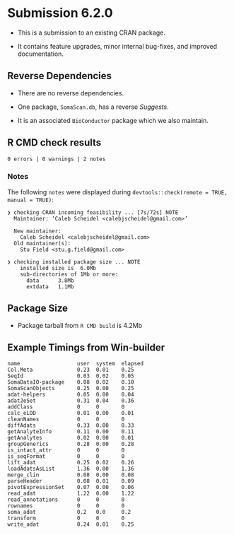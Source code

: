 
# Submission 6.2.0

- This is a submission to an existing CRAN package.

- It contains feature upgrades, minor internal bug-fixes,
  and improved documentation.


## Reverse Dependencies

- There are no reverse dependencies.

- One package, `SomaScan.db`, has a reverse *Suggests*.

- It is an associated `BioConductor` package which we also maintain.


## R CMD check results
```
0 errors | 0 warnings | 2 notes
```

### Notes

The following `notes` were displayed during
`devtools::check(remote = TRUE, manual = TRUE)`:

```
❯ checking CRAN incoming feasibility ... [7s/72s] NOTE
  Maintainer: ‘Caleb Scheidel <calebjscheidel@gmail.com>’
  
  New maintainer:
    Caleb Scheidel <calebjscheidel@gmail.com>
  Old maintainer(s):
    Stu Field <stu.g.field@gmail.com>

❯ checking installed package size ... NOTE
    installed size is  6.0Mb
    sub-directories of 1Mb or more:
      data      3.8Mb
      extdata   1.1Mb
```


## Package Size

- Package tarball from `R CMD build` is 4.2Mb


## Example Timings from Win-builder

```
name	              user	system	elapsed
Col.Meta	          0.23	0.01	0.25	
SeqId	              0.03	0.02	0.05	
SomaDataIO-package	  0.08	0.02	0.10	
SomaScanObjects	      0.25	0.00	0.25	
adat-helpers	      0.05	0.00	0.04	
adat2eSet	          0.31	0.04	0.36	
addClass	          0	    0	    0 	
calc_eLOD	          0.01	0.00	0.01	
cleanNames	          0	    0	    0	
diffAdats	          0.33	0.00	0.33	
getAnalyteInfo	      0.11	0.00	0.11	
getAnalytes	          0.02	0.00	0.01	
groupGenerics	      0.28	0.00	0.28	
is_intact_attr	      0	    0 	    0	
is_seqFormat	      0	    0	    0	
lift_adat	          0.25	0.02	0.26	
loadAdatsAsList	      1.36	0.00	1.36	
merge_clin	          0.08	0.00	0.08	
parseHeader	          0.08	0.01	0.09	
pivotExpressionSet	  0.07	0.00	0.06	
read_adat	          1.22	0.00	1.22	
read_annotations	  0	    0	    0	
rownames	          0	    0	    0	
soma_adat	          0.2 	0.0 	0.2	
transform	          0	    0	    0	
write_adat	          0.24	0.01	0.25
```

